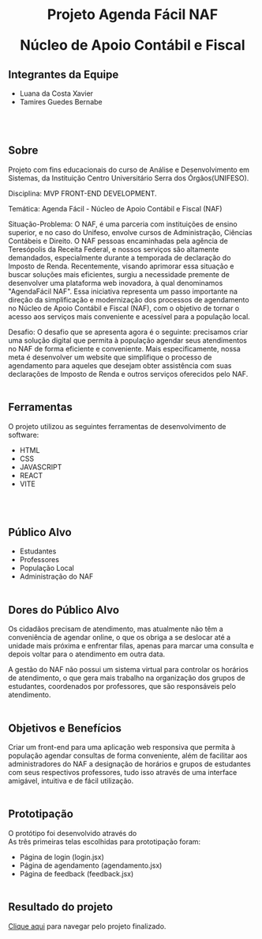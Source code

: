 <h1 align="center">
    <strong>Projeto Agenda Fácil NAF</strong>
    <p>Núcleo de Apoio Contábil e Fiscal</p>
</h1>

## Integrantes da Equipe 
- Luana da Costa Xavier
- Tamires Guedes Bernabe

<br><br>

## Sobre 

Projeto com fins educacionais do curso de Análise e Desenvolvimento em Sistemas, da Instituição Centro Universitário Serra dos Órgãos(UNIFESO).

Disciplina: MVP FRONT-END DEVELOPMENT.

Temática: Agenda Fácil - Núcleo de Apoio Contábil e Fiscal (NAF)

Situação-Problema: O NAF, é uma parceria com instituições de ensino superior, e no caso do Unifeso, envolve cursos de Administração, Ciências Contábeis e Direito. O NAF pessoas encaminhadas pela agência de Teresópolis da Receita Federal, e nossos serviços são altamente demandados, especialmente durante a temporada de declaração do Imposto de Renda.
Recentemente, visando aprimorar essa situação e buscar soluções mais eficientes, surgiu a necessidade premente de desenvolver uma plataforma web inovadora, à qual denominamos "AgendaFácil NAF". Essa iniciativa representa um passo importante na direção da simplificação e modernização dos processos de agendamento no Núcleo de Apoio Contábil e Fiscal (NAF), com o objetivo de tornar o acesso aos serviços mais conveniente e acessível para a população local.

Desafio: O desafio que se apresenta agora é o seguinte: precisamos criar uma solução digital que permita à população agendar seus atendimentos no NAF de forma eficiente e conveniente. Mais especificamente, nossa meta é desenvolver um website que simplifique o processo de agendamento para aqueles que desejam obter assistência com suas declarações de Imposto de Renda e outros serviços oferecidos pelo NAF.
<br><br>

## Ferramentas 
O projeto utilizou as seguintes ferramentas de desenvolvimento de software:
- HTML
- CSS
- JAVASCRIPT
- REACT
- VITE

<br><br>

## Público Alvo 
- Estudantes
- Professores
- População Local
- Administração do NAF
<br><br>

## Dores do Público Alvo 

Os cidadãos precisam de atendimento, mas atualmente não têm a conveniência de agendar online, o que os obriga a se deslocar até a unidade mais próxima e enfrentar filas, apenas para marcar uma consulta e depois voltar para o atendimento em outra data.

A gestão do NAF não possui um sistema virtual para controlar os horários de atendimento, o que gera mais trabalho na organização dos grupos de estudantes, coordenados por professores, que são responsáveis pelo atendimento.
<br><br>

## Objetivos e Benefícios 
Criar um front-end para uma aplicação web responsiva que permita à população agendar consultas de forma conveniente, além de facilitar aos administradores do NAF a designação de horários e grupos de estudantes com seus respectivos professores, tudo isso através de uma interface amigável, intuitiva e de fácil utilização.
<br><br>

## Prototipação
O protótipo foi desenvolvido através do 
<br>
As três primeiras telas escolhidas para prototipação foram: 
- Página de login (login.jsx)
- Página de agendamento (agendamento.jsx)
- Página de feedback (feedback.jsx)
<br><br>

## Resultado do projeto 
<a href="hhttps://github.com/Luana-xavier/MVP">Clique aqui</a> para navegar pelo projeto finalizado.


